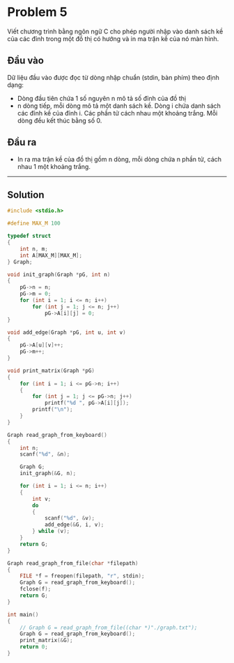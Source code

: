 # Problem 5

Viết chương trình bằng ngôn ngữ C cho phép người nhập vào danh sách kề của các đỉnh trong một đồ thị có hướng và in ma trận kề của nó màn hình.

## Đầu vào

Dữ liệu đầu vào được đọc từ dòng nhập chuẩn (stdin, bàn phím) theo định dạng:

- Dòng đầu tiên chứa 1 số nguyên n mô tả số đỉnh của đồ thị
- n dòng tiếp, mỗi dòng mô tả một danh sách kề. Dòng i chứa danh sách các đỉnh kề của đỉnh i. Các phần tử cách nhau một khoảng trắng. Mỗi dòng đều kết thúc bằng số 0.

## Đầu ra

- In ra ma trận kề của đồ thị gồm n dòng, mỗi dòng chứa n phần tử, cách nhau 1 một khoảng trắng.

---

## Solution

```c
#include <stdio.h>

#define MAX_M 100

typedef struct
{
    int n, m;
    int A[MAX_M][MAX_M];
} Graph;

void init_graph(Graph *pG, int n)
{
    pG->n = n;
    pG->m = 0;
    for (int i = 1; i <= n; i++)
        for (int j = 1; j <= n; j++)
            pG->A[i][j] = 0;
}

void add_edge(Graph *pG, int u, int v)
{
    pG->A[u][v]++;
    pG->m++;
}

void print_matrix(Graph *pG)
{
    for (int i = 1; i <= pG->n; i++)
    {
        for (int j = 1; j <= pG->n; j++)
            printf("%d ", pG->A[i][j]);
        printf("\n");
    }
}

Graph read_graph_from_keyboard()
{
    int n;
    scanf("%d", &n);

    Graph G;
    init_graph(&G, n);

    for (int i = 1; i <= n; i++)
    {
        int v;
        do
        {
            scanf("%d", &v);
            add_edge(&G, i, v);
        } while (v);
    }
    return G;
}

Graph read_graph_from_file(char *filepath)
{
    FILE *f = freopen(filepath, "r", stdin);
    Graph G = read_graph_from_keyboard();
    fclose(f);
    return G;
}

int main()
{
    // Graph G = read_graph_from_file((char *)"./graph.txt");
    Graph G = read_graph_from_keyboard();
    print_matrix(&G);
    return 0;
}
```
